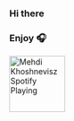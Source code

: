 ### Hi there

### Enjoy 🎧

[<img src="https://i.scdn.co/image/3192cec3d51144c7a061848927f89983835c5480" alt="Mehdi Khoshnevisz Spotify Playing" width="100" height="100" />](https://open.spotify.com/embed/track/1Wtkyt6n7BtcHJjFpiqBGI)
